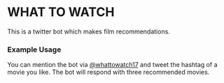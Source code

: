 # WHAT TO WATCH

This is a twitter bot which makes film recommendations.  

### Example Usage

You can mention the bot via [@whattowatch17](https://twitter.com/whattowatch17) and tweet the hashtag of a movie you like. The bot will respond with three recommended movies.